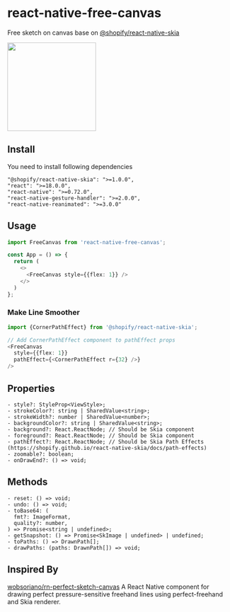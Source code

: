 # react-native-free-canvas
Free sketch on canvas base on  [@shopify/react-native-skia](https://github.com/shopify/react-native-skia)

<img src="https://github.com/user-attachments/assets/b8749961-5d4d-482c-aa6c-add5b0f5b654" width=200 />

## Install
You need to install following dependencies
```
"@shopify/react-native-skia": ">=1.0.0",
"react": ">=18.0.0",
"react-native": ">=0.72.0",
"react-native-gesture-handler": ">=2.0.0",
"react-native-reanimated": ">=3.0.0"
```

## Usage
```ts
import FreeCanvas from 'react-native-free-canvas';

const App = () => {
  return (
    <>
      <FreeCanvas style={{flex: 1}} />
    </>
  )
};

```

### Make Line Smoother
```ts
import {CornerPathEffect} from '@shopify/react-native-skia';

// Add CornerPathEffect component to pathEffect props
<FreeCanvas
  style={{flex: 1}}
  pathEffect={<CornerPathEffect r={32} />} 
/>
```




## Properties
```
- style?: StyleProp<ViewStyle>;
- strokeColor?: string | SharedValue<string>;
- strokeWidth?: number | SharedValue<number>;
- backgroundColor?: string | SharedValue<string>;
- background?: React.ReactNode; // Should be Skia component
- foreground?: React.ReactNode; // Should be Skia component
- pathEffect?: React.ReactNode; // Should be Skia Path Effects (https://shopify.github.io/react-native-skia/docs/path-effects)
- zoomable?: boolean;
- onDrawEnd?: () => void;
```

## Methods
```
- reset: () => void;
- undo: () => void;
- toBase64: (
  fmt?: ImageFormat,
  quality?: number,
) => Promise<string | undefined>;
- getSnapshot: () => Promise<SkImage | undefined> | undefined;
- toPaths: () => DrawnPath[];
- drawPaths: (paths: DrawnPath[]) => void;
```

## Inspired By
[wobsoriano/rn-perfect-sketch-canvas](https://github.com/wobsoriano/rn-perfect-sketch-canvas) A React Native component for drawing perfect pressure-sensitive freehand lines using perfect-freehand and Skia renderer.
